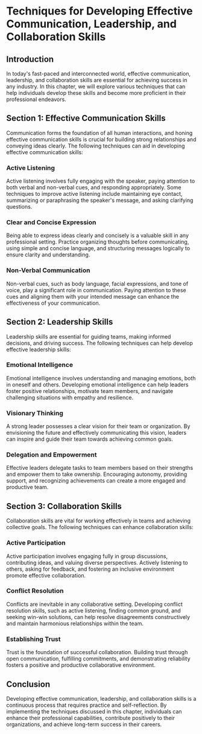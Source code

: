 Techniques for Developing Effective Communication, Leadership, and Collaboration Skills
================================================================================================

Introduction
------------

In today's fast-paced and interconnected world, effective communication, leadership, and collaboration skills are essential for achieving success in any industry. In this chapter, we will explore various techniques that can help individuals develop these skills and become more proficient in their professional endeavors.

Section 1: Effective Communication Skills
-----------------------------------------

Communication forms the foundation of all human interactions, and honing effective communication skills is crucial for building strong relationships and conveying ideas clearly. The following techniques can aid in developing effective communication skills:

### Active Listening

Active listening involves fully engaging with the speaker, paying attention to both verbal and non-verbal cues, and responding appropriately. Some techniques to improve active listening include maintaining eye contact, summarizing or paraphrasing the speaker's message, and asking clarifying questions.

### Clear and Concise Expression

Being able to express ideas clearly and concisely is a valuable skill in any professional setting. Practice organizing thoughts before communicating, using simple and concise language, and structuring messages logically to ensure clarity and understanding.

### Non-Verbal Communication

Non-verbal cues, such as body language, facial expressions, and tone of voice, play a significant role in communication. Paying attention to these cues and aligning them with your intended message can enhance the effectiveness of your communication.

Section 2: Leadership Skills
----------------------------

Leadership skills are essential for guiding teams, making informed decisions, and driving success. The following techniques can help develop effective leadership skills:

### Emotional Intelligence

Emotional intelligence involves understanding and managing emotions, both in oneself and others. Developing emotional intelligence can help leaders foster positive relationships, motivate team members, and navigate challenging situations with empathy and resilience.

### Visionary Thinking

A strong leader possesses a clear vision for their team or organization. By envisioning the future and effectively communicating this vision, leaders can inspire and guide their team towards achieving common goals.

### Delegation and Empowerment

Effective leaders delegate tasks to team members based on their strengths and empower them to take ownership. Encouraging autonomy, providing support, and recognizing achievements can create a more engaged and productive team.

Section 3: Collaboration Skills
-------------------------------

Collaboration skills are vital for working effectively in teams and achieving collective goals. The following techniques can enhance collaboration skills:

### Active Participation

Active participation involves engaging fully in group discussions, contributing ideas, and valuing diverse perspectives. Actively listening to others, asking for feedback, and fostering an inclusive environment promote effective collaboration.

### Conflict Resolution

Conflicts are inevitable in any collaborative setting. Developing conflict resolution skills, such as active listening, finding common ground, and seeking win-win solutions, can help resolve disagreements constructively and maintain harmonious relationships within the team.

### Establishing Trust

Trust is the foundation of successful collaboration. Building trust through open communication, fulfilling commitments, and demonstrating reliability fosters a positive and productive collaborative environment.

Conclusion
----------

Developing effective communication, leadership, and collaboration skills is a continuous process that requires practice and self-reflection. By implementing the techniques discussed in this chapter, individuals can enhance their professional capabilities, contribute positively to their organizations, and achieve long-term success in their careers.
